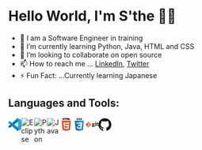 # Hello World, I'm S'the 👋🏾

- 🔭 I am a Software Engineer in training
- 🌱 I’m currently learning Python, Java, HTML and CSS
- 💞️ I’m looking to collaborate on open source
- 📫 How to reach me ... [LinkedIn](https://www.linkedin.com/in/sithembisomdhluli/ 'LinkedIn'), [Twitter](https://twitter.com/shotrightdriver 'Twitter')
- ⚡ Fun Fact: ...Currently learning Japanese

## Languages and Tools:
<img align="left" alt="Visual Studio Code" width="26px" src="https://raw.githubusercontent.com/github/explore/80688e429a7d4ef2fca1e82350fe8e3517d3494d/topics/visual-studio-code/visual-studio-code.png" />
<img align="left" alt="Eclipse" width="26px" src="https://cdn.freebiesupply.com/logos/thumbs/2x/eclipse-11-logo.png" />
<img align="left" alt="Python" width="26px" src="https://www.freepngimg.com/download/android/72537-icons-python-programming-computer-social-tutorial.png" />
<img align="left" alt="Java" width="26px" src="https://www.minecraftkrant.nl/media/166/java-logo.png" />
<img align="left" alt="HTML5" width="26px" src="https://raw.githubusercontent.com/github/explore/80688e429a7d4ef2fca1e82350fe8e3517d3494d/topics/html/html.png" />
<img align="left" alt="CSS3" width="26px" src="https://raw.githubusercontent.com/github/explore/80688e429a7d4ef2fca1e82350fe8e3517d3494d/topics/css/css.png" />
<img align="left" alt="Git" width="26px" src="https://raw.githubusercontent.com/github/explore/80688e429a7d4ef2fca1e82350fe8e3517d3494d/topics/git/git.png" />
<img align="left" alt="GitHub" width="26px" src="https://raw.githubusercontent.com/github/explore/78df643247d429f6cc873026c0622819ad797942/topics/github/github.png" />
